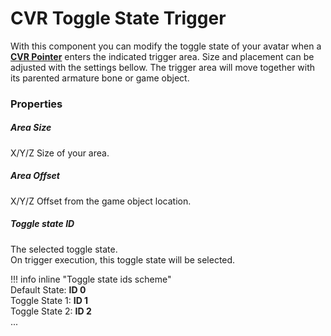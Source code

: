 # CVR Toggle State Trigger <div class="whitelisted" data-list="A"></div>
With this component you can modify the toggle state of your avatar when a **[CVR Pointer](pointer.md)** 
enters the indicated trigger area. Size and placement can be adjusted with the settings bellow.
The trigger area will move together with its parented armature bone or game object.

### Properties

##### Area Size
X/Y/Z Size of your area.

##### Area Offset  
X/Y/Z Offset from the game object location.

##### Toggle state ID  
The selected toggle state.  
On trigger execution, this toggle state will be selected.

!!! info inline "Toggle state ids scheme"  
    Default State: **ID 0**  
    Toggle State 1: **ID 1**  
    Toggle State 2: **ID 2**  
    ...